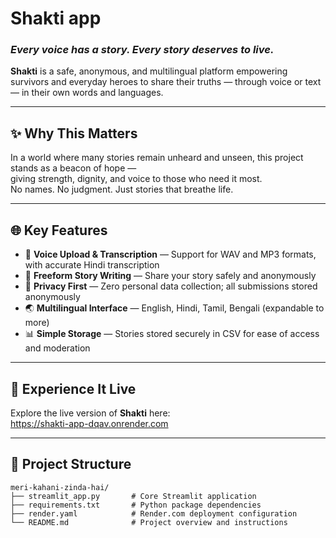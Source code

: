 # Shakti app

### _Every voice has a story. Every story deserves to live._

**Shakti** is a safe, anonymous, and multilingual platform empowering survivors and everyday heroes to share their truths — through voice or text — in their own words and languages.

---

## ✨ Why This Matters

In a world where many stories remain unheard and unseen, this project stands as a beacon of hope —  
giving strength, dignity, and voice to those who need it most.  
No names. No judgment. Just stories that breathe life.

---

## 🌐 Key Features

- 🎤 **Voice Upload & Transcription** — Support for WAV and MP3 formats, with accurate Hindi transcription  
- 📝 **Freeform Story Writing** — Share your story safely and anonymously  
- 🔐 **Privacy First** — Zero personal data collection; all submissions stored anonymously  
- 🌏 **Multilingual Interface** — English, Hindi, Tamil, Bengali (expandable to more)  
- 📊 **Simple Storage** — Stories stored securely in CSV for ease of access and moderation  

---

## 🚀 Experience It Live

Explore the live version of **Shakti** here:  
https://shakti-app-dqav.onrender.com

---

## 📁 Project Structure

```text
meri-kahani-zinda-hai/
├── streamlit_app.py       # Core Streamlit application  
├── requirements.txt       # Python package dependencies  
├── render.yaml            # Render.com deployment configuration  
└── README.md              # Project overview and instructions  
